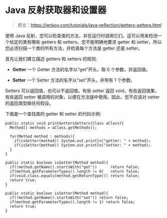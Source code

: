 # Java 反射获取器和设置器

> 原文：<https://jenkov.com/tutorials/java-reflection/getters-setters.html>

使用 Java 反射，您可以检查类的方法，并在运行时调用它们。这可以用来检测一个给定的类有哪些 getters 和 setters。您不能明确地要求 getter 和 setter，所以您必须扫描一个类的所有方法，并检查每个方法是 getter 还是 setter。

首先让我们建立描述 getters 和 setters 的规则:

*   **Getter**
    一个 Getter 方法的名字以“get”开头，取 0 个参数，并返回值。

*   **Setter**
    一个 Setter 方法的名字以“set”开头，并带有 1 个参数。

Setters 可以返回值，也可以不返回值。有些 setter 返回 void，有些返回值集，有些返回 setter 被调用的对象，以便在方法链中使用。因此，您不应该对 setter 的返回类型做任何假设。

下面是一个查找类的 getter 和 setter 的代码示例:

```
public static void printGettersSetters(Class aClass){
  Method[] methods = aClass.getMethods();

  for(Method method : methods){
    if(isGetter(method)) System.out.println("getter: " + method);
    if(isSetter(method)) System.out.println("setter: " + method);
  }
}

public static boolean isGetter(Method method){
  if(!method.getName().startsWith("get"))      return false;
  if(method.getParameterTypes().length != 0)   return false;  
  if(void.class.equals(method.getReturnType()) return false;
  return true;
}

public static boolean isSetter(Method method){
  if(!method.getName().startsWith("set")) return false;
  if(method.getParameterTypes().length != 1) return false;
  return true;
}

```